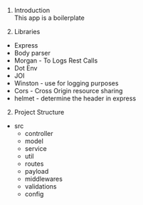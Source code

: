 
1. Introduction\
   This app is a boilerplate


3. Libraries
- Express
- Body parser
- Morgan - To Logs Rest Calls
- Dot Env
- JOI
- Winston - use for logging purposes
- Cors - Cross Origin resource sharing
- helmet - determine the header in express


2. Project Structure
- src
  - controller
  - model
  - service
  - util
  - routes
  - payload
  - middlewares
  - validations
  - config


